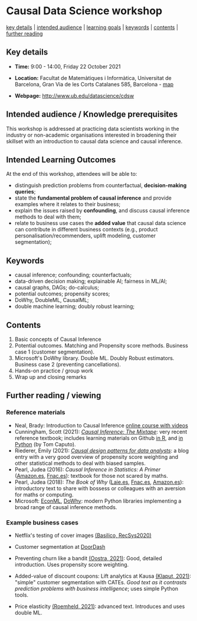 # Causal Data Science workshop

[key details](#key) | [intended audience](#audience) | [learning goals](#ilos) | [keywords](#keywords) | [contents](#contents) | [further reading](#biblio)

## <a name="key"></a>Key details

- **Time:** 9:00 - 14:00, Friday 22 October 2021

- **Location:** Facultat de Matemàtiques i Informàtica, Universitat de Barcelona, Gran Via de les Corts Catalanes 585, Barcelona - [map](https://www.google.com/maps/place/Universitat+de+Barcelona/@41.3870742,2.1630907,17z/data=!4m5!3m4!1s0x0:0xba3e12058122ec95!8m2!3d41.386608!4d2.1640203?hl=ca)
- **Webpage:** http://www.ub.edu/datascience/cdsw

## <a name="audience"></a>Intended audience / Knowledge prerequisites

This workshop is addressed at practicing data scientists working in the industry or non-academic organisations interested in broadening their skillset with an introduction to causal data science and causal inference.

## <a name="ilos"></a>Intended Learning Outcomes

At the end of this workshop, attendees will be able to:

- distinguish prediction problems from counterfactual, **decision-making queries**;
- state the **fundamental problem of causal inference** and provide examples where it relates to their business;
- explain the issues raised by **confounding**, and discuss causal inference methods to deal with them;
- relate to business use cases the **added value** that causal data science can contribute in different business contexts  (e.g., product personalisation/recommenders, uplift modeling, customer segmentation);

## <a name="keywords"></a>Keywords

- causal inference; confounding; counterfactuals; 
- data-driven decision making; explainable AI; fairness in ML/AI;
- causal graphs, DAGs; do-calculus;
- potential outcomes; propensity scores;
- DoWhy, DoubleML, CausalML; 
- double machine learning; doubly robust learning;

## <a name="contents"></a>Contents

1. Basic concepts of Causal Inference
2. Potential outcomes. Matching and Propensity score methods. Business case 1 (customer segmentation).
3. Microsoft's DoWhy library. Double ML. Doubly Robust estimators. Business case 2 (preventing cancellations).
4. Hands-on practice / group work
5. Wrap up and closing remarks

## <a name="biblio"></a>Further reading / viewing

### Reference materials

- Neal, Brady: Introduction to Causal Inference [online course with videos](https://www.bradyneal.com/causal-inference-course)
- Cunningham, Scott (2021): [*Causal Inference: The Mixtape*](https://mixtape.scunning.com/): very recent reference textbook; includes learning materials on Github [in R](https://github.com/scunning1975/mixtape_learnr/), and [in Python](https://github.com/tomcaputo/mixtape_learnr) (by Tom Caputo).
- Riederer, Emily (2021): [*Causal design patterns for data analysts*](https://emilyriederer.netlify.app/post/causal-design-patterns/): a blog entry with a very good overview of propensity score weighting and other statistical methods to deal with biased samples.
- Pearl, Judea (2016): *Causal Inference in Statistics: A Primer* ([Amazon.es](https://www.amazon.es/Causal-Inference-Statistics-Judea-Pearl/dp/1119186846), [Fnac.es](https://www.fnac.es/livre-numerique/a5063828/Causal-Inference-in-Statistics)): textbook for those not scared by maths.
- Pearl, Judea (2018): *The Book of Why* ([Laie.es](https://www.laie.es/es/libro/el-libro-del-porque/9788412138320/930564), [Fnac.es](https://www.fnac.es/a7556139/Judea-Pearl-El-libro-del-porque), [Amazon.es](https://www.amazon.es/Book-Why-Science-Cause-Effect/dp/0141982411/)): introductory text to share with bossess or colleagues with an aversion for maths or computing.
- Microsoft: [EconML](https://econml.azurewebsites.net/), [DoWhy](https://microsoft.github.io/dowhy/index.html): modern Python libraries implementing a broad range of causal inference methods.

### Example business cases

- Netflix's testing of cover images [(Basilico, RecSys2020)](https://www.slideshare.net/justinbasilico/recent-trends-in-personalization-at-netflix)
- Customer segmentation at [DoorDash](http://medium.com/@DoorDash/switchback-tests-and-randomized-experimentation-under-network-effects-at-doordash-f1d938ab7c2a)

- Preventing churn like a bandit [(Oostra, 2021)](https://medium.com/bigdatarepublic/preventing-churn-like-a-bandit-49b7c51b4929): Good, detailed introduction. Uses propensity score weighting.

- Added-value of discount coupons:  Lift analytics at Kausa [(Klaput, 2021)](https://towardsdatascience.com/how-causal-inference-lifts-augmented-analytics-beyond-flatland-95648fe30055): "simple" customer segmentation with CATEs. *Good text as it contrasts prediction problems with business intelligence*; uses simple Python tools.

- Price elasticity [(Roemheld, 2021)](https://towardsdatascience.com/causal-inference-example-elasticity-de4a3e2e621b): advanced text. Introduces and uses double ML.

